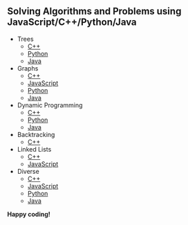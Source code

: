 
## Solving Algorithms and Problems using JavaScript/C++/Python/Java
 
+  Trees
    * [C++](https://github.com/Andrei0872/Algorithms/tree/master/C%2B%2B/Trees)
    * [Python](https://github.com/Andrei0872/Algorithms/tree/master/Python/Trees)
    * [Java](https://github.com/Andrei0872/Algorithms/tree/master/Java/Trees)
+ Graphs
    * [C++](https://github.com/Andrei0872/Algorithms/tree/master/C%2B%2B/Graphs)
    * [JavaScript](https://github.com/Andrei0872/Algorithms/tree/master/JavaScript/Graphs)
    * [Python](https://github.com/Andrei0872/Algorithms/tree/master/Python/Graphs)
    * [Java](https://github.com/Andrei0872/Algorithms/tree/master/Java/Graphs)
+ Dynamic Programming
    * [C++](https://github.com/Andrei0872/Algorithms/tree/master/C%2B%2B/DP)
    * [Python](https://github.com/Andrei0872/Algorithms/tree/master/Python/Dynamic%20Programming)
    * [Java](https://github.com/Andrei0872/Algorithms/tree/master/Java/DP)
+ Backtracking
    * [C++](https://github.com/Andrei0872/Algorithms/tree/master/C%2B%2B/Backtracking)
+ Linked Lists
    * [C++](https://github.com/Andrei0872/Algorithms/tree/master/C%2B%2B/Linked%20Lists)
    * [JavaScript](https://github.com/Andrei0872/Algorithms/tree/master/JavaScript/Linked%20Lists)
+ Diverse
    * [C++](https://github.com/Andrei0872/Algorithms/tree/master/C%2B%2B/Diverse)
    * [JavaScript](https://github.com/Andrei0872/Algorithms/tree/master/JavaScript/Diverse)
    * [Python](https://github.com/Andrei0872/Algorithms/tree/master/Python/Diverse)
    * [Java](https://github.com/Andrei0872/Algorithms/tree/master/Java/Diverse)



 **Happy coding!**
